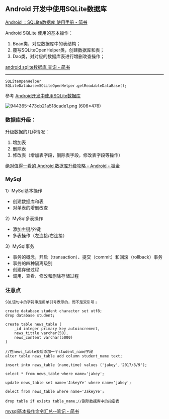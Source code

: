 ## Android 开发中使用SQLite数据库

[Android ：SQLlite数据库 使用手册 \- 简书](https://www.jianshu.com/p/8e3f294e2828)

Android SQLite 使用的基本操作：

1. Bean类，对应数据库中的表结构；
2. 覆写SQLiteOpenHelper类，创建数据库和表；
3. Dao类，对对应的数据库表进行增删改查操作；

[android sqlite数据库 查询 \- 简书](https://www.jianshu.com/p/4f67e8c3463b)

----
	
	SQLiteOpenHelper
	SQLiteDatabase=SQLiteOpenHelper.getReadableDataBase();

参考 [Android开发中使用SQLite数据库](https://www.ibm.com/developerworks/cn/opensource/os-cn-sqlite/)

![944365\-473cb21a518cade1\.png \(606×476\)](http://upload-images.jianshu.io/upload_images/944365-473cb21a518cade1.png?imageMogr2/auto-orient/strip%7CimageView2/2/w/1240)

### 数据库升级：

升级数据的几种情况：

1. 增加表
2. 删除表
3. 修改表（增加表字段，删除表字段，修改表字段等操作）

[绝对值得一看的 Android 数据库升级攻略 \- Android \- 掘金](https://juejin.im/entry/586b5ecc61ff4b006d7eef05)

### MySql

1）MySql基本操作

- 创建数据库和表
- 对单表的增删改查

2）MySql多表操作

- 添加主键/外键
- 多表操作（左连接/右连接）

3）MySql事务

- 事务的概念，开启（transaction）、提交（commit）和回滚（rollback）事务
- 事务的四种隔离级别
- 创建存储过程
- 调用、查看、修改和删除存储过程


### 注意点
	SQL语句中的字符串是用单引号表示的，而不是双引号；

	create database student character set utf8;
	drop database student;

	create table news_table (  
        _id integer primary key autoincrement,   
        news_tittle varchar(50),  
        news_content varchar(5000)
	)	

	//在news_table表后添加一个student_name字段
	alter table news_table add column student_name text;

	insert into news_table (name,time) values ('jakey','2017/8/9');

	select * from news_table where name='jakey';

	update news_table set name='JakeyYe' where name='jakey';

	delect from news_table where name='JakeyYe';

	drop table if exists table_name;//删除数据库中的指定表

[mysql基本操作命令汇总\-\-笔记 \- 简书](http://www.jianshu.com/p/118e1c41e9f0)